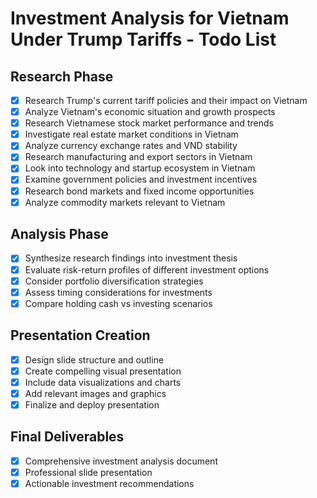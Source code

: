 # Investment Analysis for Vietnam Under Trump Tariffs - Todo List

## Research Phase
- [x] Research Trump's current tariff policies and their impact on Vietnam
- [x] Analyze Vietnam's economic situation and growth prospects
- [x] Research Vietnamese stock market performance and trends
- [x] Investigate real estate market conditions in Vietnam
- [x] Analyze currency exchange rates and VND stability
- [x] Research manufacturing and export sectors in Vietnam
- [x] Look into technology and startup ecosystem in Vietnam
- [x] Examine government policies and investment incentives
- [x] Research bond markets and fixed income opportunities
- [x] Analyze commodity markets relevant to Vietnam

## Analysis Phase
- [x] Synthesize research findings into investment thesis
- [x] Evaluate risk-return profiles of different investment options
- [x] Consider portfolio diversification strategies
- [x] Assess timing considerations for investments
- [x] Compare holding cash vs investing scenarios

## Presentation Creation
- [x] Design slide structure and outline
- [x] Create compelling visual presentation
- [x] Include data visualizations and charts
- [x] Add relevant images and graphics
- [x] Finalize and deploy presentation

## Final Deliverables
- [x] Comprehensive investment analysis document
- [x] Professional slide presentation
- [x] Actionable investment recommendations